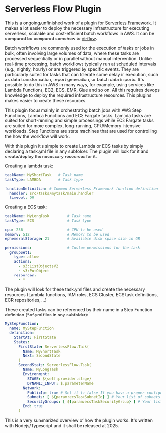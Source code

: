 # Serverless Flow Plugin

This is a ongoing/unfinished work of a plugin for [Serverless Framework](https://www.serverless.com/). It makes a lot easier to deploy the necessary infrastructure for executing serverless, scalable and cost-efficient batch workflows in AWS. It can be compared be compared somehow to [Airflow](https://airflow.apache.org/).

Batch workflows are commonly used for the execution of tasks or jobs in bulk, often involving large volumes of data, where these tasks are processed sequentially or in parallel without manual intervention. Unlike real-time processing, batch workflows typically run at scheduled intervals (e.g., nightly, hourly) or are triggered by specific events. They are particularly suited for tasks that can tolerate some delay in execution, such as data transformation, report generation, or batch data imports. It's possible to do this in AWS in many ways, for example, using services like Lambda Functions, EC2, ECS, EMR, Glue and so on. All this requires devops knowledge to deploy the required infrastructure resources. This plugins makes easier to create these resources. 

This plugin focus mainly in orchestrating batch jobs with AWS Step Functions, Lambda Functions and ECS Fargate tasks. Lambda tasks are suited for short-running and simple processings while ECS Fargate tasks are suited for more complex, long-running, CPU/Memory intensive workloads. Step Functions are state machines that are used for controlling the how the workflow will work.

With this plugin it's simple to create Lambda or ECS tasks by simply declaring a task.yml file in any subfolder. The plugin will look for it and create/deploy the necessary resources for it.

Creating a lambda task:
```yaml
taskName: MyShortTask   # Task name
taskType: LAMBDA        # Task type

functionDefinition: # Common Serverless Framework function definition
  handler: src/tasks/mytask/main.handler
  timeout: 60
```

Creating a ECS task:
```yaml
taskName: MyLongTask        # Task name
taskType: ECS               # Task type

cpu: 256                    # CPU to be used
memory: 512                 # Memory to be used
ephemeralStorage: 21        # Available disk space size in GB

permissions:                # Custom permissions for the task
  groupSet1:
    type: allow
    actions:
      - s3:ListObjectsV2
      - s3:PutObject
    resources:
      - *
```

The plugin will look for these task.yml files and create the necessary resources (Lambda functions, IAM roles, ECS Cluster, ECS task definitions, ECR repositories, ...)

These created tasks can be referenced by their name in a Step Function definition (*.sf.yml files in any subfolder):
```yaml
MyStepFunction:
  name: MyStepFunction
  definition:
    StartAt: FirstState
    States:
      FirstState: ServerlessFlow.Task(
        Name: MyShortTask
        Next: SecondState
      ) 
      SecondState: ServerlessFlow.Task(
        Name: MyLongTask
        Environment:
          STAGE: ${self:provider.stage}
          DYNAMIC_INPUT: $.parameterName
        Network:
          PublicIp: true # Set it to false If you have a proper configured network
          Subnets: [ ${param:ecsTaskSubnetId} ] # Your list of subnets
          SecurityGroups: [ ${param:ecsTaskSecurityGroup} ] # Your list of security groups
        End: true
      )
```


This is a very summarized overview of how the plugin works. It's written with Nodejs/Typescript and it shall be released at 2025.
